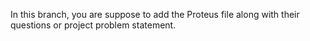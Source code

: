 In this branch, you are suppose to add the Proteus file along with their questions or project problem statement.
